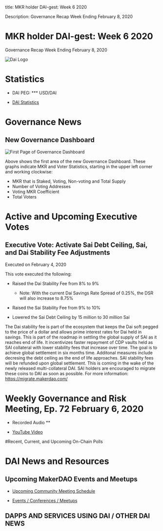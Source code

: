 title: MKR holder DAI-gest: Week 6 2020

Description:  Governance Recap Week Ending February 8, 2020

# MKR holder DAI-gest: Week 6 2020
Governance Recap Week Ending February 8, 2020

![Dai Logo](https://cdn-images-1.medium.com/max/800/1*6OgIwfhyTKd_MRRvQ1E0Vw.png)

# Statistics

* DAI PEG: *** USD/DAI 

* [DAI Statistics](https://daistats.com)

# Governance News

## New Governance Dashboard

![First Page of Governance Dashboard](https://imgur.com/unTiEjN)

Above shows the first area of the new Governance Dashboard.  These graphs indicate MKR and Voter Statistics, starting in the upper left corner and working clockwise: 

* MKR that is Staked, Voting, Non-voting and Total Supply
* Number of Voting Addresses
* Voting MKR Coefficient
* Total Voters

# Active and Upcoming Executive Votes

## Executive Vote: Activate Sai Debt Ceiling, Sai, and Dai Stability Fee Adjustments
Executed on February 4, 2020

This vote executed the following:

* Raised the Dai Stability Fee from 8% to 9%

     * Note: With the current Dai Savings Rate Spread of 0.25%, the DSR will also increase to 8.75%

* Raised the Sai Stability Fee from 9% to 10%

* Lowered the Sai Debt Ceiling by 15 million to 30 million Sai

The Dai stability fee is part of the ecosystem that keeps the Dai soft pegged to the price of a dollar and allows prime interest rates for Dai held in savings.
This is part of the roadmap in settling the global supply of SAI as it reaches end of life. It incentivizes faster repayment of CDP vaults held as SAI collateral
with lower stability fees that increase over time. The goal is to achieve global settlement in six months time. Additonal measures include decresing the debt ceiling
as the end of life approaches. SAI stability fees will be refunded upon global settlement. This is coming in the wake of the newly released multi-collateral DAI. SAI holders are encouraged to migrate these coins to DAI as soon as possible. For more information: https://migrate.makerdao.com/


# Weekly Governance and Risk Meeting, Ep. 72 February 6, 2020

* Recorded Audio **

* [YouTube Video](https://youtu.be/nzMwDpIWTCU)


#Recent, Current, and Upcoming On-Chain Polls

# DAI News and Resources


## Upcoming MakerDAO Events and Meetups

* [Upcoming Community Meeting Schedule](https://medium.com/r/?url=https%3A%2F%2Fcalendar.google.com%2Fcalendar%2Fembed%3Fsrc%3Dmakerdao.com_3efhm2ghipksegl009ktniomdk%2540group.calendar.google.com%26ctz%3DAmerica%252FLos_Angeles)

* [Events / Conferences / Meetups](https://makerdao.com/en/events)

## **DAPPS AND SERVICES USING DAI / OTHER DAI NEWS**

